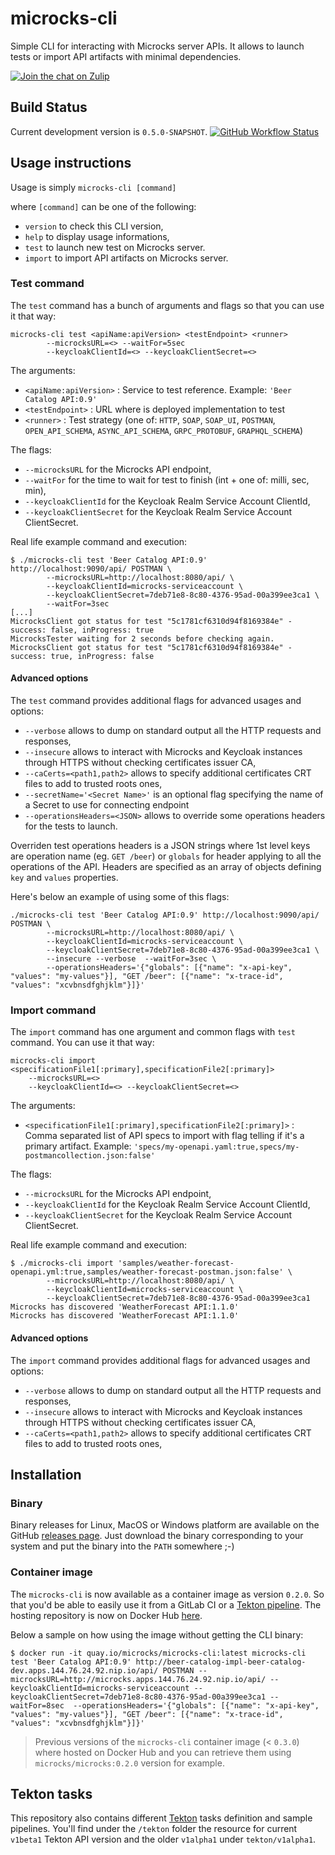 # microcks-cli

Simple CLI for interacting with Microcks server APIs.
It allows to launch tests or import API artifacts with minimal dependencies.

 [![Join the chat on Zulip](https://img.shields.io/badge/chat-on_zulip-pink.svg?color=ff69b4&style=for-the-badge&logo=zulip)](https://microcksio.zulipchat.com/)

## Build Status

Current development version is `0.5.0-SNAPSHOT`. [![GitHub Workflow Status](https://img.shields.io/github/workflow/status/microcks/microcks-cli/build-verify-package?logo=github&style=for-the-badge)](https://github.com/microcks/microcks-cli/actions)

## Usage instructions

Usage is simply `microcks-cli [command]`

where `[command]` can be one of the following:

* `version` to check this CLI version,
* `help` to display usage informations,
* `test` to launch new test on Microcks server.
* `import` to import API artifacts on Microcks server.

### Test command

The `test` command has a bunch of arguments and flags so that you can use it that way:

```
microcks-cli test <apiName:apiVersion> <testEndpoint> <runner>
        --microcksURL=<> --waitFor=5sec
        --keycloakClientId=<> --keycloakClientSecret=<>
```

The arguments:

* `<apiName:apiVersion>` : Service to test reference. Example: `'Beer Catalog API:0.9'`
* `<testEndpoint>` : URL where is deployed implementation to test
* `<runner>` : Test strategy (one of: `HTTP`, `SOAP`, `SOAP_UI`, `POSTMAN`, `OPEN_API_SCHEMA`, `ASYNC_API_SCHEMA`, `GRPC_PROTOBUF`, `GRAPHQL_SCHEMA`)

The flags:

* `--microcksURL` for the Microcks API endpoint,
* `--waitFor` for the time to wait for test to finish (int + one of: milli, sec, min),
* `--keycloakClientId` for the Keycloak Realm Service Account ClientId,
* `--keycloakClientSecret` for the Keycloak Realm Service Account ClientSecret.

Real life example command and execution:

```
$ ./microcks-cli test 'Beer Catalog API:0.9' http://localhost:9090/api/ POSTMAN \
        --microcksURL=http://localhost:8080/api/ \
        --keycloakClientId=microcks-serviceaccount \
        --keycloakClientSecret=7deb71e8-8c80-4376-95ad-00a399ee3ca1 \
        --waitFor=3sec
[...]
MicrocksClient got status for test "5c1781cf6310d94f8169384e" - success: false, inProgress: true
MicrocksTester waiting for 2 seconds before checking again.
MicrocksClient got status for test "5c1781cf6310d94f8169384e" - success: true, inProgress: false
```

#### Advanced options

The `test` command provides additional flags for advanced usages and options:

* `--verbose` allows to dump on standard output all the HTTP requests and responses,
* `--insecure` allows to interact with Microcks and Keycloak instances through HTTPS without checking certificates issuer CA,
* `--caCerts=<path1,path2>` allows to specify additional certificates CRT files to add to trusted roots ones,
* `--secretName='<Secret Name>'` is an optional flag specifying the name of a Secret to use for connecting endpoint
* `--operationsHeaders=<JSON>` allows to override some operations headers for the tests to launch.

Overriden test operations headers is a JSON strings where 1st level keys are operation name (eg. `GET /beer`) or `globals` for header applying to all the operations of the API. Headers are specified as an array of objects defining `key` and `values` properties.

Here's below an example of using some of this flags:

```
./microcks-cli test 'Beer Catalog API:0.9' http://localhost:9090/api/ POSTMAN \                           
        --microcksURL=http://localhost:8080/api/ \
        --keycloakClientId=microcks-serviceaccount \
        --keycloakClientSecret=7deb71e8-8c80-4376-95ad-00a399ee3ca1 \
        --insecure --verbose  --waitFor=3sec \
        --operationsHeaders='{"globals": [{"name": "x-api-key", "values": "my-values"}], "GET /beer": [{"name": "x-trace-id", "values": "xcvbnsdfghjklm"}]}'
```

### Import command

The `import` command has one argument and common flags with `test` command. You can use it that way:

```
microcks-cli import <specificationFile1[:primary],specificationFile2[:primary]>
	--microcksURL=<>
	--keycloakClientId=<> --keycloakClientSecret=<>
```

The arguments:

* `<specificationFile1[:primary],specificationFile2[:primary]>` : Comma separated list of API specs to import with flag telling if it's a primary artifact. Example: `'specs/my-openapi.yaml:true,specs/my-postmancollection.json:false'`

The flags:

* `--microcksURL` for the Microcks API endpoint,
* `--keycloakClientId` for the Keycloak Realm Service Account ClientId,
* `--keycloakClientSecret` for the Keycloak Realm Service Account ClientSecret.

Real life example command and execution:

```
$ ./microcks-cli import 'samples/weather-forecast-openapi.yml:true,samples/weather-forecast-postman.json:false' \
        --microcksURL=http://localhost:8080/api/ \
        --keycloakClientId=microcks-serviceaccount \
        --keycloakClientSecret=7deb71e8-8c80-4376-95ad-00a399ee3ca1
Microcks has discovered 'WeatherForecast API:1.1.0'
Microcks has discovered 'WeatherForecast API:1.1.0'
```

#### Advanced options

The `import` command provides additional flags for advanced usages and options:

* `--verbose` allows to dump on standard output all the HTTP requests and responses,
* `--insecure` allows to interact with Microcks and Keycloak instances through HTTPS without checking certificates issuer CA,
* `--caCerts=<path1,path2>` allows to specify additional certificates CRT files to add to trusted roots ones,


## Installation

### Binary

Binary releases for Linux, MacOS or Windows platform are available on the GitHub [releases page](https://github.com/microcks/microcks-cli/releases). Just download the binary corresponding to your system and put the binary into the `PATH` somewhere ;-)

### Container image

The `microcks-cli` is now available as a container image as version `0.2.0`. So that you'd be able to easily use it from a GitLab CI or a [Tekton pipeline](https://github.com/tektoncd/pipeline). The hosting repository is now on Docker Hub [here](https://hub.docker.com/r/microcks/microcks-cli).

Below a sample on how using the image without getting the CLI binary:

```
$ docker run -it quay.io/microcks/microcks-cli:latest microcks-cli test 'Beer Catalog API:0.9' http://beer-catalog-impl-beer-catalog-dev.apps.144.76.24.92.nip.io/api/ POSTMAN --microcksURL=http://microcks.apps.144.76.24.92.nip.io/api/ --keycloakClientId=microcks-serviceaccount --keycloakClientSecret=7deb71e8-8c80-4376-95ad-00a399ee3ca1 --waitFor=8sec  --operationsHeaders='{"globals": [{"name": "x-api-key", "values": "my-values"}], "GET /beer": [{"name": "x-trace-id", "values": "xcvbnsdfghjklm"}]}'
```

> Previous versions of the `microcks-cli` container image (< `0.3.0`) where hosted on Docker Hub and you can retrieve them using `microcks/microcks:0.2.0` version for example.


## Tekton tasks

This repository also contains different [Tekton](https://tekton.dev/) tasks definition and sample pipelines. You'll find under the `/tekton` folder the resource for current `v1beta1` Tekton API version and the older `v1alpha1` under `tekton/v1alpha1`.
